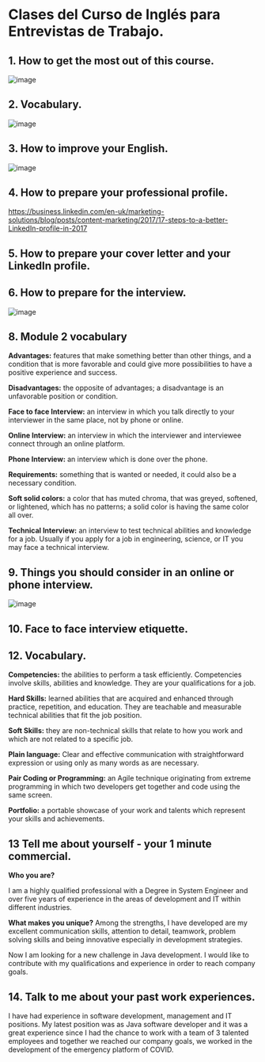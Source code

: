 # Clases del Curso de Inglés para Entrevistas de Trabajo.

## 1. How to get the most out of this course.

![image](https://user-images.githubusercontent.com/31891276/125089602-1bbbb480-e094-11eb-9eb0-8857ca984848.png)

## 2. Vocabulary.


![image](https://user-images.githubusercontent.com/31891276/125090037-8bca3a80-e094-11eb-8ff6-5cd8ddacd441.png)

## 3. How to improve your English.

![image](https://user-images.githubusercontent.com/31891276/125090279-ca5ff500-e094-11eb-8977-37b7ac135a7b.png)

## 4. How to prepare your professional profile.

https://business.linkedin.com/en-uk/marketing-solutions/blog/posts/content-marketing/2017/17-steps-to-a-better-LinkedIn-profile-in-2017

## 5. How to prepare your cover letter and your LinkedIn profile.

## 6. How to prepare for the interview.

![image](https://user-images.githubusercontent.com/31891276/125106304-1c107b80-e0a5-11eb-8707-7d29a04b8c3d.png)

## 8.  Module 2 vocabulary

**Advantages:** features that make something better than other things, and a condition that is more favorable and could give more possibilities to have a positive experience and success.

**Disadvantages:** the opposite of advantages; a disadvantage is an unfavorable position or condition.

**Face to face Interview:** an interview in which you talk directly to your interviewer in the same place, not by phone or online.

**Online Interview:** an interview in which the interviewer and interviewee connect through an online platform.

**Phone Interview:** an interview which is done over the phone.

**Requirements:** something that is wanted or needed, it could also be a necessary condition.

**Soft solid colors:** a color that has muted chroma, that was greyed, softened, or lightened, which has no patterns; a solid color is having the same color all over.

**Technical Interview:** an interview to test technical abilities and knowledge for a job. Usually if you apply for a job in engineering, science, or IT you may face a technical interview.

## 9. Things you should consider in an online or phone interview.

![image](https://user-images.githubusercontent.com/31891276/125107598-9db4d900-e0a6-11eb-947b-edf18cfc877a.png)

## 10. Face to face interview etiquette.

## 12. Vocabulary.

**Competencies:** the abilities to perform a task efficiently. Competencies involve skills, abilities and knowledge. They are your qualifications for a job.

**Hard Skills:** learned abilities that are acquired and enhanced through practice, repetition, and education. They are teachable and measurable technical abilities that fit the job position.

**Soft Skills:** they are non-technical skills that relate to how you work and which are not related to a specific job.

**Plain language:** Clear and effective communication with straightforward expression or using only as many words as are necessary.

**Pair Coding or Programming:** an Agile technique originating from extreme programming in which two developers get together and code using the same screen.

**Portfolio:** a portable showcase of your work and talents which represent your skills and achievements.

## 13 Tell me about yourself - your 1 minute commercial.

**Who you are?**

I am a highly qualified professional with a Degree in System Engineer  and over five years of experience in the areas of development and IT within different industries. 

**What makes you unique?**
Among the strengths, I have developed are my excellent communication skills, attention to detail, teamwork, problem solving skills and being innovative especially in development strategies. 

Now I am looking for a new challenge in Java development. I would like to contribute with my qualifications and experience in order to reach company goals.

## 14. Talk to me about your past work experiences.

I have had experience in software development, management and IT positions. My latest position was as Java software developer and it was a great experience since I had the chance to work with a team of 3 talented employees and together we reached our company goals, we worked in the development of the emergency platform of COVID.

